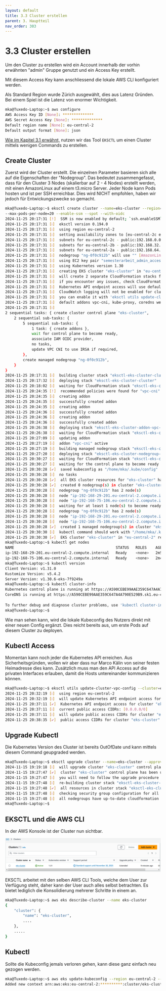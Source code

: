 ```yaml
---
layout: default
title: 3.3 Cluster erstellen
parent: 3. Hauptteil
nav_order: 303
---
```


# 3.3 Cluster erstellen

Um den Cluster zu erstellen wird ein Account innerhalb der vorhin erwähnten "admin" Gruppe genutzt und ein Access Key erstellt.

Mit diesem Access Key kann anschliessend die lokale AWS CLI konfiguriert werden.

Als Standard Region wurde Zürich ausgewählt, dies aus Latenz Gründen.
Bei einem Spiel ist die Latenz von enormer Wichtigkeit.

```bash
mka@Tuxedo-Laptop:~$ aws configure
AWS Access Key ID [None]: **************
AWS Secret Access Key [None]: **************
Default region name [None]: eu-central-2
Default output format [None]: json
```

[Wie im Kapitel 3.1 erwähnt,](./301-kubernetes-cluster.md) nutzen wir das Tool `EKSCTL` um einen Cluster mittels wenigen Commands zu erstellen.

## Create Cluster

Zuerst wird der Cluster erstellt. Die einzelnen Parameter basieren sich alle auf die Eigenschaften der "Nodegroup". Das bedeutet zusammengefasst, dass für den Cluster 3 Nodes (skalierbar auf 2 - 4 Nodes) erstellt werden, mit einen AmazonLinux auf einem t3.micro Server. Jeder Node kann Pods hosten und ist per SSH erreichbar. Dies wird NICHT empfohlen, haben wir jedoch für Entwickungszwecke so gemacht.

```bash
mka@Tuxedo-Laptop:~$ eksctl create cluster --name=eks-cluster --region=eu-central-2 --node-ami-family=AmazonLinux2 --nodes=2 --nodes-min=1 --nodes-max=3 --ssh-access --ssh-public-key=semesterarbeit_admin_access
--max-pods-per-node=20 --enable-ssm --spot --with-oidc
2024-11-25 20:17:31 [!]  SSM is now enabled by default; `ssh.enableSSM` is deprecated and will be removed in a future release
2024-11-25 20:17:31 [ℹ]  eksctl version 0.194.0
2024-11-25 20:17:31 [ℹ]  using region eu-central-2
2024-11-25 20:17:31 [ℹ]  setting availability zones to [eu-central-2c eu-central-2b eu-central-2a]
2024-11-25 20:17:31 [ℹ]  subnets for eu-central-2c - public:192.168.0.0/19 private:192.168.96.0/19
2024-11-25 20:17:31 [ℹ]  subnets for eu-central-2b - public:192.168.32.0/19 private:192.168.128.0/19
2024-11-25 20:17:31 [ℹ]  subnets for eu-central-2a - public:192.168.64.0/19 private:192.168.160.0/19
2024-11-25 20:17:31 [ℹ]  nodegroup "ng-0f0c912b" will use "" [AmazonLinux2/1.30]
2024-11-25 20:17:31 [ℹ]  using EC2 key pair "semesterarbeit_admin_access"
2024-11-25 20:17:31 [ℹ]  using Kubernetes version 1.30
2024-11-25 20:17:31 [ℹ]  creating EKS cluster "eks-cluster" in "eu-central-2" region with managed nodes
2024-11-25 20:17:31 [ℹ]  will create 2 separate CloudFormation stacks for cluster itself and the initial managed nodegroup
2024-11-25 20:17:31 [ℹ]  if you encounter any issues, check CloudFormation console or try 'eksctl utils describe-stacks --region=eu-central-2 --cluster=eks-cluster'
2024-11-25 20:17:31 [ℹ]  Kubernetes API endpoint access will use default of {publicAccess=true, privateAccess=false} for cluster "eks-cluster" in "eu-central-2"
2024-11-25 20:17:31 [ℹ]  CloudWatch logging will not be enabled for cluster "eks-cluster" in "eu-central-2"
2024-11-25 20:17:31 [ℹ]  you can enable it with 'eksctl utils update-cluster-logging --enable-types={SPECIFY-YOUR-LOG-TYPES-HERE (e.g. all)} --region=eu-central-2 --cluster=eks-cluster'
2024-11-25 20:17:31 [ℹ]  default addons vpc-cni, kube-proxy, coredns were not specified, will install them as EKS addons
2024-11-25 20:17:31 [ℹ]
2 sequential tasks: { create cluster control plane "eks-cluster",
    2 sequential sub-tasks: {
        5 sequential sub-tasks: {
            1 task: { create addons },
            wait for control plane to become ready,
            associate IAM OIDC provider,
            no tasks,
            update VPC CNI to use IRSA if required,
        },
        create managed nodegroup "ng-0f0c912b",
    }
}
2024-11-25 20:17:31 [ℹ]  building cluster stack "eksctl-eks-cluster-cluster"
2024-11-25 20:17:32 [ℹ]  deploying stack "eksctl-eks-cluster-cluster"
2024-11-25 20:18:02 [ℹ]  waiting for CloudFormation stack "eksctl-eks-cluster-cluster"
2024-11-25 20:24:35 [!]  recommended policies were found for "vpc-cni" addon, but since OIDC is disabled on the cluster, eksctl cannot configure the requested permissions; the recommended way to provide IAM permissions for "vpc-cni" addon is via pod identity associations; after addon creation is completed, add all recommended policies to the config file, under `addon.PodIdentityAssociations`, and run `eksctl update addon`
2024-11-25 20:24:35 [ℹ]  creating addon
2024-11-25 20:24:35 [ℹ]  successfully created addon
2024-11-25 20:24:35 [ℹ]  creating addon
2024-11-25 20:24:36 [ℹ]  successfully created addon
2024-11-25 20:24:36 [ℹ]  creating addon
2024-11-25 20:24:36 [ℹ]  successfully created addon
2024-11-25 20:26:38 [ℹ]  deploying stack "eksctl-eks-cluster-addon-vpc-cni"
2024-11-25 20:26:38 [ℹ]  waiting for CloudFormation stack "eksctl-eks-cluster-addon-vpc-cni"
2024-11-25 20:27:09 [ℹ]  updating addon
2024-11-25 20:27:19 [ℹ]  addon "vpc-cni" active
2024-11-25 20:27:19 [ℹ]  building managed nodegroup stack "eksctl-eks-cluster-nodegroup-ng-0f0c912b"
2024-11-25 20:27:20 [ℹ]  deploying stack "eksctl-eks-cluster-nodegroup-ng-0f0c912b"
2024-11-25 20:30:27 [ℹ]  waiting for CloudFormation stack "eksctl-eks-cluster-nodegroup-ng-0f0c912b"
2024-11-25 20:30:27 [ℹ]  waiting for the control plane to become ready
2024-11-25 20:30:28 [✔]  saved kubeconfig as "/home/mka/.kube/config"
2024-11-25 20:30:28 [ℹ]  no tasks
2024-11-25 20:30:28 [✔]  all EKS cluster resources for "eks-cluster" have been created
2024-11-25 20:30:28 [✔]  created 0 nodegroup(s) in cluster "eks-cluster"
2024-11-25 20:30:28 [ℹ]  nodegroup "ng-0f0c912b" has 2 node(s)
2024-11-25 20:30:28 [ℹ]  node "ip-192-168-29-201.eu-central-2.compute.internal" is ready
2024-11-25 20:30:28 [ℹ]  node "ip-192-168-75-106.eu-central-2.compute.internal" is ready
2024-11-25 20:30:28 [ℹ]  waiting for at least 1 node(s) to become ready in "ng-0f0c912b"
2024-11-25 20:30:28 [ℹ]  nodegroup "ng-0f0c912b" has 2 node(s)
2024-11-25 20:30:28 [ℹ]  node "ip-192-168-29-201.eu-central-2.compute.internal" is ready
2024-11-25 20:30:28 [ℹ]  node "ip-192-168-75-106.eu-central-2.compute.internal" is ready
2024-11-25 20:30:28 [✔]  created 1 managed nodegroup(s) in cluster "eks-cluster"
2024-11-25 20:30:30 [ℹ]  kubectl command should work with "/home/mka/.kube/config", try 'kubectl get nodes'
2024-11-25 20:30:30 [✔]  EKS cluster "eks-cluster" in "eu-central-2" region is ready
mka@Tuxedo-Laptop:~$ kubectl get nodes
NAME                                              STATUS   ROLES    AGE     VERSION
ip-192-168-29-201.eu-central-2.compute.internal   Ready    <none>   2m50s   v1.30.6-eks-94953ac
ip-192-168-75-106.eu-central-2.compute.internal   Ready    <none>   2m47s   v1.30.6-eks-94953ac
mka@Tuxedo-Laptop:~$ kubectl version
Client Version: v1.31.0
Kustomize Version: v5.4.2
Server Version: v1.30.6-eks-7f9249a
mka@Tuxedo-Laptop:~$ kubectl cluster-info
Kubernetes control plane is running at https://A590CEBE99AAE359C647A4A790E529B9.sk1.eu-central-2.eks.amazonaws.com
CoreDNS is running at https://A590CEBE99AAE359C647A4A790E529B9.sk1.eu-central-2.eks.amazonaws.com/api/v1/namespaces/kube-system/services/kube-dns:dns/proxy

To further debug and diagnose cluster problems, use 'kubectl cluster-info dump'.
mka@Tuxedo-Laptop:~$
```

Wie man sehen kann, wird die lokale Kubeconfig des Nutzers direkt mit einer neuen Config ergänzt. Dies reicht bereits aus, um erste Pods auf diesem Cluster zu deployen.

## Kubectl Access

Momentan kann noch jeder die Kubernetes API erreichen. Aus Sicherheitsgründen, wollen wir aber dass nur Marco Kälin von seiner festen Heimadresse dies kann. Zusätzlich muss man den API Access auf die privaten Interfaces erlauben, damit die Hosts untereinander kommunizieren können.

```bash
mka@Tuxedo-Laptop:~$ eksctl utils update-cluster-vpc-config --cluster=eks-cluster --public-access-cidrs=45.94.88.37/32 --private-access=true --approve
2024-11-25 20:32:19 [ℹ]  using region eu-central-2
2024-11-25 20:32:19 [ℹ]  will update Kubernetes API endpoint access for cluster "eks-cluster" in "eu-central-2" to: privateAccess=true, publicAccess=true
2024-11-25 20:37:11 [✔]  Kubernetes API endpoint access for cluster "eks-cluster" in "eu-central-2" has been updated to: privateAccess=true, publicAccess=true
2024-11-25 20:37:11 [ℹ]  current public access CIDRs: [0.0.0.0/0]
2024-11-25 20:37:11 [ℹ]  will update public access CIDRs for cluster "eks-cluster" in "eu-central-2" to: [45.94.88.37/32]
2024-11-25 20:38:35 [✔]  public access CIDRs for cluster "eks-cluster" in "eu-central-2" have been updated to: [45.94.88.37/32]
```

## Upgrade Kubectl

Die Kubernetes Version des Cluster ist bereits OutOfDate und kann mittels diesem Command geupgraded werden.

```bash
mka@Tuxedo-Laptop:~$ eksctl upgrade cluster --name=eks-cluster --approve
2024-11-15 19:19:18 [ℹ]  will upgrade cluster "eks-cluster" control plane from current version "1.30" to "1.31"
2024-11-15 19:27:47 [✔]  cluster "eks-cluster" control plane has been upgraded to version "1.31"
2024-11-15 19:27:47 [ℹ]  you will need to follow the upgrade procedure for all of nodegroups and add-ons
2024-11-15 19:27:48 [ℹ]  re-building cluster stack "eksctl-eks-cluster-cluster"
2024-11-15 19:27:48 [✔]  all resources in cluster stack "eksctl-eks-cluster-cluster" are up-to-date
2024-11-15 19:27:48 [ℹ]  checking security group configuration for all nodegroups
2024-11-15 19:27:48 [ℹ]  all nodegroups have up-to-date cloudformation templates
mka@Tuxedo-Laptop:~$
```

## EKSCTL und die AWS CLI

In der AWS Konsole ist der Cluster nun sichtbar.

![EKS Cluster Up](../ressources/images/aws/eks_cluster_up.PNG)

EKSCTL arbeitet mit den selben AWS CLI Tools, welche dem User zur Verfügung steht, daher kann der User auch alles selbst betrachten.
Es bietet lediglich die Konsolidierung mehrerer Schritte in einem an.

```bash
mka@Tuxedo-Laptop:~$ aws eks describe-cluster --name eks-cluster
{
    "cluster": {
        "name": "eks-cluster",
        ....
    },
    .....
}
```

## Kubectl

Sollte die Kubeconfig jemals verloren gehen, kann diese ganz einfach neu gezogen werden.

```bash
mka@Tuxedo-Laptop:~$ aws eks update-kubeconfig --region eu-central-2 --name eks-cluster
Added new context arn:aws:eks:eu-central-2:**********:cluster/eks-cluster to /home/mka/.kube/config
```
